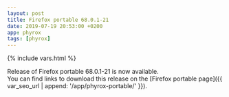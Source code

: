 ```yaml
---
layout: post
title: Firefox portable 68.0.1-21
date: 2019-07-19 20:53:00 +0200
app: phyrox
tags: [phyrox]
---
```

{% include vars.html %}

Release of Firefox portable 68.0.1-21 is now available.<br />
You can find links to download this release on the [Firefox portable page]({{ var_seo_url | append: '/app/phyrox-portable/' }}).